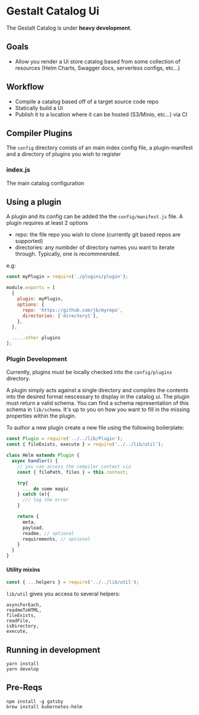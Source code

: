 # Gestalt Catalog Ui
The Gestalt Catalog is under **heavy development**.

## Goals
* Allow you render a Ui store catalog based from some collection of resources (Helm Charts, Swagger docs, serverless configs, etc...)

## Workflow
* Compile a catalog based off of a target source code repo
* Statically build a Ui 
* Publish it to a location where it can be hosted (S3/Minio, etc...) via CI

## Compiler Plugins
The `config` directory conists of an main index config file, a plugin-manifest and a directory of plugins you wish to register

### index.js
The main catalog configuration

## Using a plugin
A plugin and its config can be added the the `config/manifest.js` file. A plugin requires at least 2 options

* repo: the file repo you wish to clone (currently git based repos are supported)
* directories: any numbder of directory names you want to iterate through. Typically, one is recommnended.

 e.g:

```javascript
const myPlugin = require('./plugins/plugin');

module.exports = [
  {
    plugin: myPlugin,
    options: {
      repo: 'https://github.com/jb/myrepo',
      directories: ['directory1'],
    },
  },

  .....other plugins
];
```

### Plugin Development
Currently, plugins must be locally checked into the `config/plugins` directory.

A plugin simply acts against a single directory and compiles the contents into the desired format nescessary to display in the catalog ui.  The plugin must return a valid schema. You can find a schema representation of this schema in `lib/schema`. It's up to you on how you want to fill in the missing properties within the plugin.

To author a new plugin create a new file using the following boilerplate:

```javascript
const Plugin = require('../../lib/Plugin');
const { fileExists, execute } = require('../../lib/util');

class Helm extends Plugin {
  async handler() {
    // you can access the compiler context via
    const { filePath, files } = this.context;

    try{
      ... do some magic
    } catch (e){
      /// log the error
    }

    return {
      meta,
      payload,
      readme, // optional
      requirements, // optional
    }
  }
}
```

#### Utility mixins

```javascript
const { ...helpers } = require('../../lib/util');
```

`lib/util` gives you access to several helpers:

```
asyncForEach,
readmeToHTML,
fileExists,
readFile,
isDirectory,
execute,
```


## Running in development

```
yarn install
yarn develop
```

##  Pre-Reqs

```
npm install -g gatsby
brew install kubernetes-helm
```